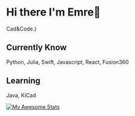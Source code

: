 #  Hi there I'm Emre👋

Cad&Code.)

## Currently Know
Python, Julia, Swift, Javascript, React, Fusion360

## Learning
Java, KiCad



[![My Awesome Stats](https://awesome-github-stats.azurewebsites.net/user-stats/EmreDay1?cardType=level&theme=vue-dark&preferLogin=false)](https://git.io/awesome-stats-card)
